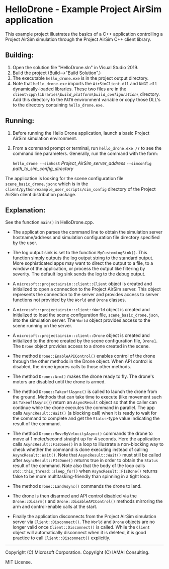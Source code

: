 # HelloDrone - Example Project AirSim application

This example project illustrates the basics of a C++ application controlling a
Project AirSim simulation through the Project AirSim C++ client library.


## Building:
1. Open the solution file "HelloDrone.sln" in Visual Studio 2019.
2. Build the project (Build-->"Build Solution".)
3. The executable `hello_drone.exe` is in the project output directory.
4. Note that `hello_drone.exe` imports the `AirSimClient.dll` and `NNGI.dll`
dynamically-loaded libraries.  These two files are in the
<code>client\cpp\libraries\\<i>build_platform</i>\\<i>build_configuration</i>\\</code>
directory. Add this directory to the `PATH` environment variable or copy those
DLL's to the directory containing `hello_drone.exe`.

## Running:
1. Before running the Hello Drone application, launch a basic Project AirSim simulation
environment.

1. From a command prompt or terminal, run `hello_drone.exe /?` to see the command
line parameters.  Generally, run the command with the form:

	<code>hello_drone --simhost</code> <i>Project_AirSim_server_address</i> <code>--simconfig</code> <i>path_to_sim_config_directory</i>

The application is looking for the scene configuration file `scene_basic_drone.jsonc` which
is in the `client/python/example_user_scripts/sim_config` directory of the
Project AirSim client distribution package.

## Explanation:
See the function `main()` in HelloDrone.cpp.

* The application parses the command line to obtain the simulation server
hostname/address and simulation configuration file directory specified by the
user.

* The log output sink is set to the function `MyCustomLogSink()`.  This function
simply outputs the log output string to the standard output.  More
sophisticated apps may want to direct the output to a file, to a window of
the application, or process the output like filtering by severity.  The default
log sink sends the log to the debug output.

* A `microsoft::projectairsim::client::Client` object is created and
initialized to open a connection to the Project AirSim server.  This object
represents the connection to the server and provides access to server
functions not provided by the `World` and `Drone` classes.

* A `microsoft::projectairsim::client::World` object is created and initialized
to load the scene configuration file, `scene_basic_drone.json`, into the
simulation server.  The `World` object provides access to the scene running on
the server.

* A `microsoft::projectairsim::client::Drone` object is created and initialized
to the drone created by the scene configuration file, `Drone1`.  The `Drone`
object provides access to a drone created in the scene.

* The method `Drone::EnableAPIControl()` enables control of the drone through the
other methods in the Drone object.  When API control is disabled, the drone
ignores calls to those other methods.

* The method `Drone::Arm()` makes the drone ready to fly.  The drone's motors
are disabled until the drone is armed.

* The method `Drone::TakeoffAsync()` is called to launch the drone from the
ground.  Methods that can take time to execute (like movement such
as `TakeoffAsync()`) return an `AsyncResult` object so that the caller can
continue while the drone executes the command in parallel.  The app calls
`AsyncResult::Wait()` (a blocking call) when it is ready to wait for the
command to complete and get the `Status`-type value indicating the result of
the command.

* The method `Drone::MoveByVelocityAsync()` commands the drone to move at
1 meter/second straight up for 4 seconds.  Here the application calls
`AsyncResult::FIsDone()` in a loop to illustrate a non-blocking way to check
whether the command is done executing instead of calling `AsyncResult::Wait()`.
Note that `AsyncResult::Wait()` must still be called after `AsyncResult::FIsDone()`
returns true in order to obtain the `Status` result of the command.  Note also
that the body of the loop calls `std::this_thread::sleep_for()` when
`AsyncResult::FIsDone()` returns false to be more multitasking-friendly than
spinning in a tight loop.

* The method `Drone::LandAsync()` commands the drone to land.

* The drone is then disarmed and API control disabled via the `Drone::Disarm()`
and `Drone::DisableAPIControl()` methods mirroring the arm and control-enable
calls at the start.

* Finally the application disconnects from the Project AirSim simulation
server via `Client::Disconnect()`.  The `World` and `Drone` objects are no longer
valid once `Client::Disconnect()` is called.  While the `Client` object will
automatically disconnect when it is deleted, it is good practice to call
`Client::Disconnect()` explicitly.

---

Copyright (C) Microsoft Corporation. 
Copyright (C) IAMAI  Consulting.  

MIT License.
